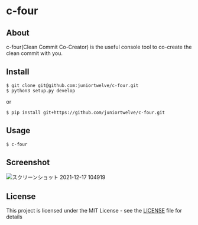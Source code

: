 # c-four
## About
c-four(Clean Commit Co-Creator) is the useful console tool to co-create the clean commit with you.
## Install
```
$ git clone git@github.com:juniortwelve/c-four.git
$ python3 setup.py develop
```
or
```
$ pip install git+https://github.com/juniortwelve/c-four.git
```
## Usage
```
$ c-four
```


## Screenshot
![スクリーンショット 2021-12-17 104919](https://user-images.githubusercontent.com/49778469/147656662-bf9be538-267c-43f2-8041-7e1490c0c777.png)

## License
This project is licensed under the MIT License - see the [LICENSE](https://github.com/juniortwelve/c-four/blob/main/LICENSE) file for details
